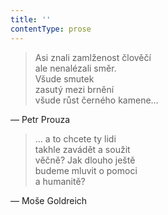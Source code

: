 ```yaml
---
title: ''
contentType: prose
---
```


<section>

> Asi znali zamlženost člověčí  
> ale nenalézali směr.  
> Všude smutek  
> zasutý mezi brnění  
> všude růst černého kamene…

— Petr Prouza

> … a to chcete ty lidi  
> takhle zavádět a soužit  
> věčně? Jak dlouho ještě  
> budeme mluvit o pomoci  
> a humanitě?

— Moše Goldreich

</section>
